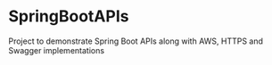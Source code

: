 # SpringBootAPIs
Project to demonstrate Spring Boot APIs along with AWS, HTTPS and Swagger implementations

